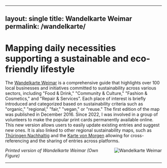 
---
layout: single
title: Wandelkarte Weimar
permalink: /wandelkarte/
---

# Mapping daily necessities supporting a sustainable and eco-friendly lifestyle

The <a href="https://weimar.wandelkarten.de/">Wandelkarte Weimar</a> is a comprehensive guide that highlights over 100 local businesses and initiatives committed to sustainability across various sectors, including "Food & Drink," "Community & Culture," "Fashion & Cosmetics," and "Repair & Services". Each place of interest is briefly introduced and categorized based on sustainability criteria such as "organic," "regional," "fair," "vegan," or "reuse."
The first edition of the map was published in December 2016. Since 2022, I was involved in a group of volunteers to make the popular print cards permanently available online. This new version allows users to easily update existing entries and suggest new ones. It is also linked to other regional sustainability maps, such as <a href="https://thueringen-nachhaltig.de/">Thüringen Nachhaltig</a> and the <a href="https://www.kartevonmorgen.org/">Karte von Morgen</a> allowing for cross-referencing and the sharing of entries across platforms.

<img align="right" src="/assets/images/wandelkarte.png" alt="Wandelkarte Weimar">

*Printed version of Wandelkarte Weimar (Own Figure)*

---
